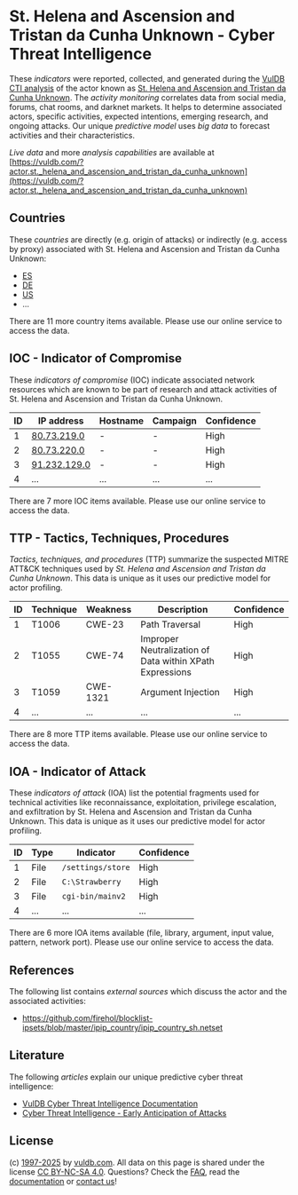 # St. Helena and Ascension and Tristan da Cunha Unknown - Cyber Threat Intelligence

These _indicators_ were reported, collected, and generated during the [VulDB CTI analysis](https://vuldb.com/?kb.cti) of the actor known as [St. Helena and Ascension and Tristan da Cunha Unknown](https://vuldb.com/?actor.st._helena_and_ascension_and_tristan_da_cunha_unknown). The _activity monitoring_ correlates data from social media, forums, chat rooms, and darknet markets. It helps to determine associated actors, specific activities, expected intentions, emerging research, and ongoing attacks. Our unique _predictive model_ uses _big data_ to forecast activities and their characteristics.

_Live data_ and more _analysis capabilities_ are available at [https://vuldb.com/?actor.st._helena_and_ascension_and_tristan_da_cunha_unknown](https://vuldb.com/?actor.st._helena_and_ascension_and_tristan_da_cunha_unknown)

## Countries

These _countries_ are directly (e.g. origin of attacks) or indirectly (e.g. access by proxy) associated with St. Helena and Ascension and Tristan da Cunha Unknown:

* [ES](https://vuldb.com/?country.es)
* [DE](https://vuldb.com/?country.de)
* [US](https://vuldb.com/?country.us)
* ...

There are 11 more country items available. Please use our online service to access the data.

## IOC - Indicator of Compromise

These _indicators of compromise_ (IOC) indicate associated network resources which are known to be part of research and attack activities of St. Helena and Ascension and Tristan da Cunha Unknown.

ID | IP address | Hostname | Campaign | Confidence
-- | ---------- | -------- | -------- | ----------
1 | [80.73.219.0](https://vuldb.com/?ip.80.73.219.0) | - | - | High
2 | [80.73.220.0](https://vuldb.com/?ip.80.73.220.0) | - | - | High
3 | [91.232.129.0](https://vuldb.com/?ip.91.232.129.0) | - | - | High
4 | ... | ... | ... | ...

There are 7 more IOC items available. Please use our online service to access the data.

## TTP - Tactics, Techniques, Procedures

_Tactics, techniques, and procedures_ (TTP) summarize the suspected MITRE ATT&CK techniques used by _St. Helena and Ascension and Tristan da Cunha Unknown_. This data is unique as it uses our predictive model for actor profiling.

ID | Technique | Weakness | Description | Confidence
-- | --------- | -------- | ----------- | ----------
1 | T1006 | CWE-23 | Path Traversal | High
2 | T1055 | CWE-74 | Improper Neutralization of Data within XPath Expressions | High
3 | T1059 | CWE-1321 | Argument Injection | High
4 | ... | ... | ... | ...

There are 8 more TTP items available. Please use our online service to access the data.

## IOA - Indicator of Attack

These _indicators of attack_ (IOA) list the potential fragments used for technical activities like reconnaissance, exploitation, privilege escalation, and exfiltration by St. Helena and Ascension and Tristan da Cunha Unknown. This data is unique as it uses our predictive model for actor profiling.

ID | Type | Indicator | Confidence
-- | ---- | --------- | ----------
1 | File | `/settings/store` | High
2 | File | `C:\Strawberry` | High
3 | File | `cgi-bin/mainv2` | High
4 | ... | ... | ...

There are 6 more IOA items available (file, library, argument, input value, pattern, network port). Please use our online service to access the data.

## References

The following list contains _external sources_ which discuss the actor and the associated activities:

* https://github.com/firehol/blocklist-ipsets/blob/master/ipip_country/ipip_country_sh.netset

## Literature

The following _articles_ explain our unique predictive cyber threat intelligence:

* [VulDB Cyber Threat Intelligence Documentation](https://vuldb.com/?kb.cti)
* [Cyber Threat Intelligence - Early Anticipation of Attacks](https://www.scip.ch/en/?labs.20201022)

## License

(c) [1997-2025](https://vuldb.com/?kb.changelog) by [vuldb.com](https://vuldb.com/?kb.about). All data on this page is shared under the license [CC BY-NC-SA 4.0](https://creativecommons.org/licenses/by-nc-sa/4.0/). Questions? Check the [FAQ](https://vuldb.com/?kb.faq), read the [documentation](https://vuldb.com/?kb) or [contact us](https://vuldb.com/?contact)!
